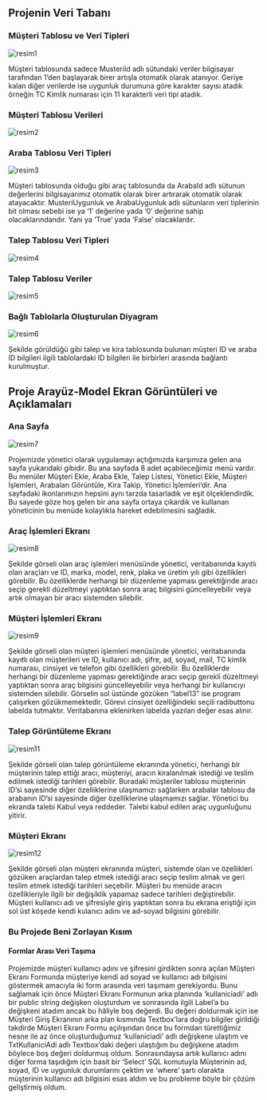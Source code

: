 ## Projenin Veri Tabanı
### Müşteri Tablosu ve Veri Tipleri

![resim1](https://github.com/user-attachments/assets/1726ef8b-7318-4bd4-8c96-9db3acdadbde)

Müşteri tablosunda sadece MusteriId adlı sütundaki veriler bilgisayar tarafından 1’den 
başlayarak birer artışla otomatik olarak atanıyor. Geriye kalan diğer verilerde ise uygunluk 
durumuna göre karakter sayısı atadık örneğin TC Kimlik numarası için 11 karakterli veri tipi 
atadık.

### Müşteri Tablosu Verileri

![resim2](https://github.com/user-attachments/assets/dc9b382f-1e71-42c8-bfcc-934fbc0e255b)

### Araba Tablosu Veri Tipleri

![resim3](https://github.com/user-attachments/assets/c7685a48-7b34-42b9-8b6e-f134a2a69453)

Müşteri tablosunda olduğu gibi araç tablosunda da ArabaId adlı sütunun değerlerini 
bilgisayarımız otomatik olarak birer artırarak otomatik olarak atayacaktır. MusteriUygunluk ve 
ArabaUygunluk adlı sütunların veri tiplerinin bit olması sebebi ise ya ‘1’ değerine yada ‘0’ 
değerine sahip olacaklarındandır. Yani ya ‘True’ yada ‘False’ olacaklardır.

### Talep Tablosu Veri Tipleri

![resim4](https://github.com/user-attachments/assets/6b254688-db9c-4d68-98ca-3817efc258d7)

### Talep Tablosu Veriler

![resim5](https://github.com/user-attachments/assets/6861a566-938f-4aff-bb90-6b2528f208ee)


### Bağlı Tablolarla Oluşturulan Diyagram

![resim6](https://github.com/user-attachments/assets/9359e2d2-7a26-48a8-90ba-6e45a1a00749)

Şekilde görüldüğü gibi talep ve kira tablosunda bulunan müşteri ID ve araba ID bilgileri 
ilgili tablolardaki ID bilgileri ile birbirleri arasında bağlantı kurulmuştur.


## Proje Arayüz-Model Ekran Görüntüleri ve Açıklamaları
### Ana Sayfa

![resim7](https://github.com/user-attachments/assets/443c38f0-4d05-4887-bb8c-bb53d00d3c02)

Projemizde yönetici olarak uygulamayı açtığımızda karşımıza gelen ana sayfa yukarıdaki 
gibidir. Bu ana sayfada 8 adet açabileceğimiz menü vardır. Bu menüler Müşteri Ekle, Araba 
Ekle, Talep Listesi, Yönetici Ekle, Müşteri İşlemleri, Arabaları Görüntüle, Kira Takip, Yönetici 
İşlemleri’dir. Ana sayfadaki ikonlarımızın hepsini aynı tarzda tasarladık ve eşit ölçeklendirdik. 
Bu sayede göze hoş gelen bir ana sayfa ortaya çıkardık ve kullanan yöneticinin bu menüde 
kolaylıkla hareket edebilmesini sağladık.

### Araç İşlemleri Ekranı

![resim8](https://github.com/user-attachments/assets/7a55cd4e-0903-49ef-80fd-ea71f4432f40)

Şekilde görseli olan araç işlemleri menüsünde yönetici, veritabanında kayıtlı olan araçları 
ve ID, marka, model, renk, plaka ve üretim yılı gibi özellikleri görebilir. Bu özelliklerde 
herhangi bir düzenleme yapması gerektiğinde aracı seçip gerekli düzeltmeyi yaptıktan sonra 
araç bilgisini güncelleyebilir veya artık olmayan bir aracı sistemden silebilir.

### Müşteri İşlemleri Ekranı

![resim9](https://github.com/user-attachments/assets/a934b976-70b9-4c4e-99ec-f67bf4a00efb)

Şekilde görseli olan müşteri işlemleri menüsünde yönetici, veritabanında kayıtlı olan 
müşterileri ve ID, kullanıcı adı, şifre, ad, soyad, mail, TC kimlik numarası, cinsiyet ve telefon 
gibi özellikleri görebilir. Bu özelliklerde herhangi bir düzenleme yapması gerektiğinde aracı 
seçip gerekli düzeltmeyi yaptıktan sonra araç bilgisini güncelleyebilir veya herhangi bir 
kullanıcıyı sistemden silebilir. Görselin sol üstünde gözüken “label13” ise program çalışırken 
gözükmemektedir. Görevi cinsiyet özelliğindeki seçili radibuttonu labelda tutmaktır. 
Veritabanına eklenirken labelda yazılan değer esas alınır.

### Talep Görüntüleme Ekranı

![resim11](https://github.com/user-attachments/assets/4ba47d29-9d96-46cf-90ce-d3dfdaa3db70)

Şekilde görseli olan talep görüntüleme ekranında yönetici, herhangi bir müşterinin talep 
ettiği aracı, müşteriyi, aracın kiralanılmak istediği ve teslim edilmek istediği tarihleri görebilir. 
Buradaki müşteriler tablosu müşterinin ID’si sayesinde diğer özelliklerine ulaşmamızı 
sağlarken arabalar tablosu da arabanın ID’si sayesinde diğer özelliklerine ulaşmamızı sağlar. 
Yönetici bu ekranda talebi Kabul veya reddeder. Talebi kabul edilen araç uygunluğunu yitirir.

### Müşteri Ekranı

![resim12](https://github.com/user-attachments/assets/45d0e40c-c60a-401c-976d-2edb35052b7f)

Şekilde görseli olan müşteri ekranında müşteri, sistemde olan ve özellikleri gözüken 
araçlardan talep etmek istediği aracı seçip teslim almak ve geri teslim etmek istediği tarihleri 
seçebilir. Müşteri bu menüde aracın özellikleriyle ilgili bir değişiklik yapamaz sadece tarihleri 
değiştirebilir. Müşteri kullanıcı adı ve şifresiyle giriş yaptıktan sonra bu ekrana eriştiği için sol 
üst köşede kendi kulanıcı adını ve ad-soyad bilgisini görebilir.

### Bu Projede Beni Zorlayan Kısım
#### Formlar Arası Veri Taşıma

Projemizde müşteri kullanıcı adını ve şifresini girdikten sonra açılan Müşteri Ekranı 
Formunda müşteriye kendi ad soyad ve kullanıcı adı bilgisini göstermek amacıyla iki form 
arasında veri taşımam gerekiyordu. Bunu sağlamak için önce Müşteri Ekranı Formunun arka 
planında ‘kullaniciadi’ adlı bir public string değişken oluşturdum ve sonrasında ilgili Label’a bu 
değişkeni atadım ancak bu hâliyle boş değerdi. Bu değeri doldurmak için ise Müşteri Giriş 
Ekranının arka plan kısmında Textbox’lara doğru bilgiler girildiği takdirde Müşteri Ekranı 
Formu açılışından önce bu formdan türettiğimiz nesne ile az önce oluşturduğumuz 
‘kullaniciadi’ adlı değişkene ulaştım ve TxtKullaniciAdi adlı Textbox’daki değeri ulaştığım 
bu değişkene atadım böylece boş değeri doldurmuş oldum. Sonrasındaysa artık kullanıcı adını 
diğer forma taşıdığım için basit bir ‘Select’ SQL komutuyla Müşterinin ad, soyad, ID ve 
uygunluk durumlarını çektim ve ‘where’ şartı olarakta müşterinin kullanıcı adı bilgisini esas 
aldım ve bu probleme böyle bir çözüm geliştirmiş oldum.


